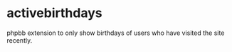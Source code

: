 # activebirthdays
phpbb extension to only show birthdays of users who have visited the site recently. 
